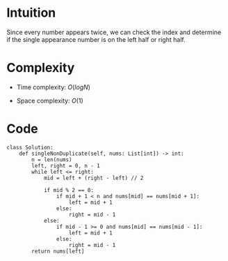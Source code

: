 # Intuition
Since every number appears twice, we can check the index and determine if the single appearance number is on the left half or right half.

# Complexity
- Time complexity:
    $O(logN)$

- Space complexity:
    $O(1)$

# Code
```python3 []
class Solution:
    def singleNonDuplicate(self, nums: List[int]) -> int:
        n = len(nums)
        left, right = 0, n - 1
        while left <= right:
            mid = left + (right - left) // 2

            if mid % 2 == 0:
                if mid + 1 < n and nums[mid] == nums[mid + 1]:
                    left = mid + 1
                else:
                    right = mid - 1
            else:
                if mid - 1 >= 0 and nums[mid] == nums[mid - 1]:
                    left = mid + 1
                else:
                    right = mid - 1
        return nums[left]
```